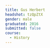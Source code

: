```yaml
---
title: Gus Herbert
headshot: tzQpZtX
gender: male
graduated: 2016
submitted: false
course:
  - History
---
```

